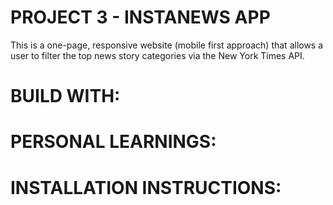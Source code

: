# PROJECT 3 - INSTANEWS APP

This is a one-page, responsive website (mobile first approach) that allows a user to filter the top news story categories via the New York Times API.

# BUILD WITH:

# PERSONAL LEARNINGS:

# INSTALLATION INSTRUCTIONS:
